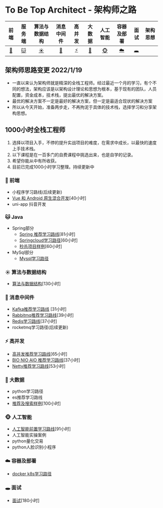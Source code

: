 ﻿# To Be Top Architect  -  架构师之路

| 前端 | 服务端 |算法与数据结构 | 消息中间件 | 高并发 | 大数据 | 人工智能 | 容器及部署 | 面试| 架构思想| 
| :-----------------------------:      | :----: | :----: | :-----: | :------: | :----------: | :--------------: | :--------: |  :--------: | :--------: | 
| [:dog:](#dog-前端)  | [:cat:](#cat-Java) | [:sunny:](#sunny-算法与数据结构) | [:ship:](#ship-消息中间件) | [:zap:](#zap-高并发) | [:ocean:](#ocean-大数据) | [:monkey_face:](#monkey_face-人工智能) | [:cloud:](#cloud-容器及部署) | [:hole:](#hole-面试)

## 架构师思路变更 2022/1/19
+ 一直以来认为架构师就是精深的全栈工程师。经过最近一个月的学习，有个不同的想法，架构应该是以架构设计理论和思想为根本，基于现有的团队，人员配置，资金成本，技术栈，提出最优的解决方案。
+ 最优的解决方案不一定是最好的解决方案，但一定是最适合现状的解决方案
+ 所以从今天开始，准备两步走，不再拘泥于具体的技术栈，选择学习和分享架构思想。

## 1000小时全栈工程师 
1. 选择以项目入手，不停的提升实战项目的难度，在需求中成长，以最快的速度上手技术栈。
2. 以下课程是在一百多门的自费课程中挑选出来，也是自学的记录。
3. 希望你能从中有所收获。
4. 目前已完成1000小时学习整理。持续更新中

### :dog: 前端
   +  小程序学习路线(后续更新)
   +  [Vue 和 Android 原生混合开发](https://github.com/NewPracticer/Vue-And-Android-Mix)[40小时]
   +  uni-app 抖音开发
 
### :cat: Java
   +  Spring部分
	    + [Spring 推荐学习路线](https://github.com/NewPracticer/SpringStudyRote)[81小时]
	    + [Springcloud学习路径](https://github.com/NewPracticer/SpringCloudRoute)[60小时]
	    + [秒杀项目样例](https://github.com/NewPracticer/SpikeExample)[60小时]
   +  MySql部分
	    + [Mysql学习路径](https://github.com/NewPracticer/MySQL-Route)

### :sunny: 算法与数据结构
   + [算法与数据结构](https://github.com/NewPracticer/DataStructure)[130小时]
   
   
### :ship: 消息中间件
   + [Kafka推荐学习路线](https://github.com/NewPracticer/KafkaStudyRoute) [31小时]
   + [Rabbitmq推荐学习路线](https://github.com/NewPracticer/RabbbitStudy)[39小时]
   + [Redis学习路线](https://github.com/NewPracticer/RedisRoute)[37小时]
   +  rocketmq学习路径(后续更新)
   
   
### :zap: 高并发
   + [高并发推荐学习路线](https://github.com/NewPracticer/HighConcurrency)[65小时]
   + [BIO NIO AIO 推荐学习路线](https://github.com/NewPracticer/BIONIOAIO)[37小时]
   + [Netty推荐学习路线](https://github.com/NewPracticer/netty)[53小时]
   
### :ocean: 大数据
   +  python学习路径
   +  es推荐学习路线
   +  [推荐及搜索样例](https://github.com/NewPracticer/SearchRecommend)[100小时]
   
### :monkey_face: 人工智能
   +  [人工智能前置学习路线](https://github.com/NewPracticer/Artificial-intelligence-Pre)[91小时]
   +  人工智能实操案例
   +  python量化交易
   +  python人脸识别小程序
   
### :cloud: 容器及部署
   + [docker k8s学习路径](https://github.com/NewPracticer/container)

### :hole: 面试
   + [面试](https://github.com/NewPracticer/Interview)[180小时]
   